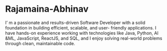 # Rajamaina-Abhinav
I’ m a passionate and results-driven Software Developer with a solid foundation in building efficient, scalable, and user- friendly applications. I have hands-on experience working with technologies like Java, Python, AI &amp;ML, JavaScript, ReactJS, and SQL, and I enjoy solving real-world problems through clean, maintainable code. 
